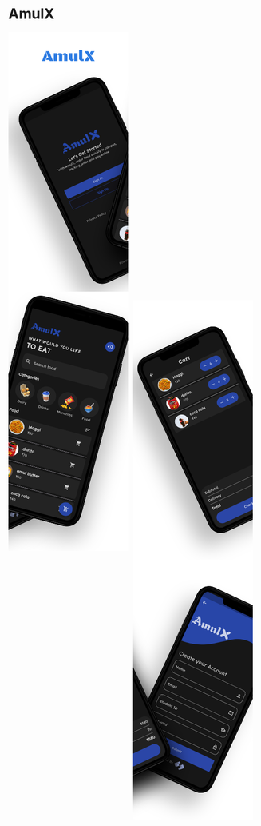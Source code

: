 # AmulX

<div style="display: grid;  grid-template-columns: repeat(2, auto);"> 
    <img src="screenshots/1.png" alt="Screenshot Gallery" width="240"/>
    &nbsp;
    <img src="screenshots/2.png" alt="Screenshot Gallery" width="240"/>
<div />
&nbsp;
<div style="display: grid;  grid-template-columns: repeat(2, auto);"> 
    <img src="screenshots/3.png" alt="Screenshot Gallery" width="240"/>
    &nbsp;
    <img src="screenshots/4.png" alt="Screenshot Gallery" width="240"/>
<div />
